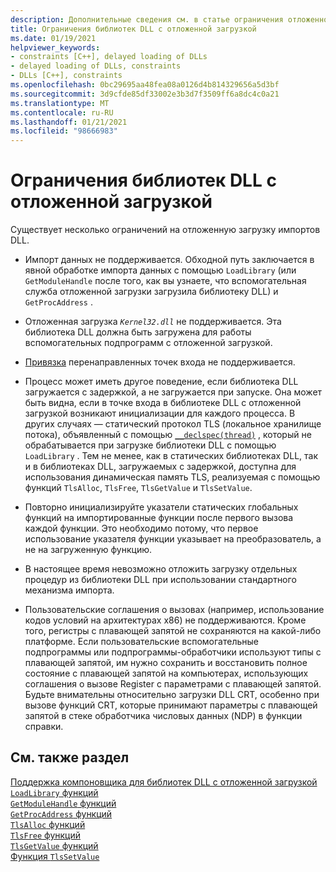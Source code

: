 ```yaml
---
description: Дополнительные сведения см. в статье ограничения отложенной загрузки библиотек DLL
title: Ограничения библиотек DLL с отложенной загрузкой
ms.date: 01/19/2021
helpviewer_keywords:
- constraints [C++], delayed loading of DLLs
- delayed loading of DLLs, constraints
- DLLs [C++], constraints
ms.openlocfilehash: 0bc29695aa48fea08a0126d4b814329656a5d3bf
ms.sourcegitcommit: 3d9cfde85df33002e3b3d7f3509ff6a8dc4c0a21
ms.translationtype: MT
ms.contentlocale: ru-RU
ms.lasthandoff: 01/21/2021
ms.locfileid: "98666983"
---
```

# <a name="constraints-of-delay-loading-dlls"></a>Ограничения библиотек DLL с отложенной загрузкой

Существует несколько ограничений на отложенную загрузку импортов DLL.

- Импорт данных не поддерживается. Обходной путь заключается в явной обработке импорта данных с помощью `LoadLibrary` (или `GetModuleHandle` после того, как вы узнаете, что вспомогательная служба отложенной загрузки загрузила библиотеку DLL) и `GetProcAddress` .

- Отложенная загрузка *`Kernel32.dll`* не поддерживается. Эта библиотека DLL должна быть загружена для работы вспомогательных подпрограмм с отложенной загрузкой.

- [Привязка](binding-imports.md) перенаправленных точек входа не поддерживается.

- Процесс может иметь другое поведение, если библиотека DLL загружается с задержкой, а не загружается при запуске. Она может быть видна, если в точке входа в библиотеке DLL с отложенной загрузкой возникают инициализации для каждого процесса. В других случаях — статический протокол TLS (локальное хранилище потока), объявленный с помощью [`__declspec(thread)`](../../cpp/thread.md) , который не обрабатывается при загрузке библиотеки DLL с помощью `LoadLibrary` . Тем не менее, как в статических библиотеках DLL, так и в библиотеках DLL, загружаемых с задержкой, доступна для использования динамическая память TLS, реализуемая с помощью функций `TlsAlloc`, `TlsFree`, `TlsGetValue` и `TlsSetValue`.

- Повторно инициализируйте указатели статических глобальных функций на импортированные функции после первого вызова каждой функции. Это необходимо потому, что первое использование указателя функции указывает на преобразователь, а не на загруженную функцию.

- В настоящее время невозможно отложить загрузку отдельных процедур из библиотеки DLL при использовании стандартного механизма импорта.

- Пользовательские соглашения о вызовах (например, использование кодов условий на архитектурах x86) не поддерживаются. Кроме того, регистры с плавающей запятой не сохраняются на какой-либо платформе. Если пользовательские вспомогательные подпрограммы или подпрограммы-обработчики используют типы с плавающей запятой, им нужно сохранить и восстановить полное состояние с плавающей запятой на компьютерах, использующих соглашения о вызове Register с параметрами с плавающей запятой. Будьте внимательны относительно загрузки DLL CRT, особенно при вызове функций CRT, которые принимают параметры с плавающей запятой в стеке обработчика числовых данных (NDP) в функции справки.

## <a name="see-also"></a>См. также раздел

[Поддержка компоновщика для библиотек DLL с отложенной загрузкой](linker-support-for-delay-loaded-dlls.md)\
[`LoadLibrary` функций](/windows/win32/api/libloaderapi/nf-libloaderapi-loadlibraryw)\
[`GetModuleHandle` функций](/windows/win32/api/libloaderapi/nf-libloaderapi-getmodulehandlew)\
[`GetProcAddress` функций](/windows/win32/api/libloaderapi/nf-libloaderapi-getprocaddress)\
[`TlsAlloc` функций](/windows/win32/api/processthreadsapi/nf-processthreadsapi-tlsalloc)\
[`TlsFree` функций](/windows/win32/api/processthreadsapi/nf-processthreadsapi-tlsfree)\
[`TlsGetValue` функций](/windows/win32/api/processthreadsapi/nf-processthreadsapi-tlsgetvalue)\
[Функция `TlsSetValue`](/windows/win32/api/processthreadsapi/nf-processthreadsapi-tlssetvalue)
